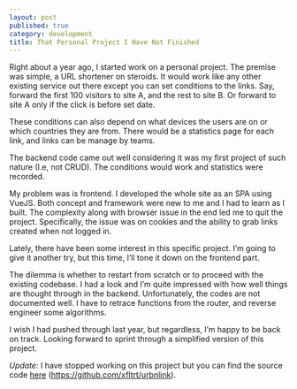 ```yaml
---
layout: post
published: true
category: development
title: That Personal Project I Have Not Finished
---
```

Right about a year ago, I started work on a personal project. The premise was simple, a URL shortener on steroids. It would work like any other existing service out there except you can set conditions to the links. Say, forward the first 100 visitors to site A, and the rest to site B. Or forward to site A only if the click is before set date.

These conditions can also depend on what devices the users are on or which countries they are from. There would be a statistics page for each link, and links can be manage by teams.

The backend code came out well considering it was my first project of such nature (I.e, not CRUD). The conditions would work and statistics were recorded.

My problem was is frontend. I developed the whole site as an SPA using VueJS. Both concept and framework were new to me and I had to learn as I built. The complexity along with browser issue in the end led me to quit the project. Specifically, the issue was on cookies and the ability to grab links created when not logged in.

Lately, there have been some interest in this specific project. I’m going to give it another try, but this time, I’ll tone it down on the frontend part.

The dilemma is whether to restart from scratch or to proceed with the existing codebase. I had a look and I’m quite impressed with how well things are thought through in the backend. Unfortunately, the codes are not documented well. I have to retrace functions from the router, and reverse engineer some algorithms.

I wish I had pushed through last year, but regardless, I’m happy to be back on track. Looking forward to sprint through a simplified version of this project.

*Update:* I have stopped working on this project but you can find the source code [here](https://github.com/xfltrt/urbnlink) (https://github.com/xfltrt/urbnlink).
